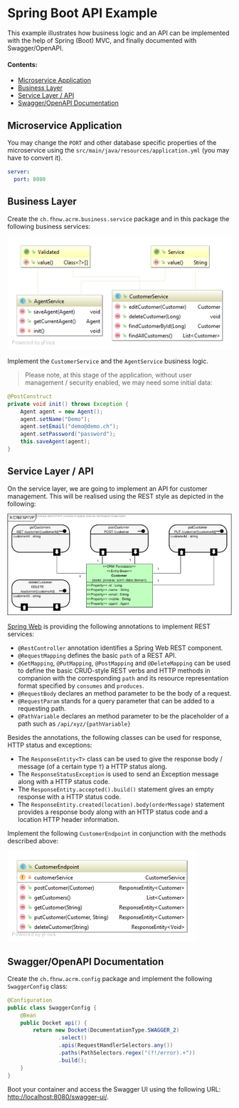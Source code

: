 # Spring Boot API Example

This example illustrates how business logic and an API can be implemented with the help of Spring (Boot) MVC, and finally documented with Swagger/OpenAPI.

#### Contents:
- [Microservice Application](#microservice-application)
- [Business Layer](#business-layer)
- [Service Layer / API](#service-layer--api)
- [Swagger/OpenAPI Documentation](#swaggeropenapi-documentation)

## Microservice Application

You may change the `PORT` and other database specific properties of the microservice using the `src/main/java/resources/application.yml` (you may have to convert it).

```yml
server:
  port: 8080
```
## Business Layer

Create the `ch.fhnw.acrm.business.service` package and in this package the following business services:

![](../images/business-service.png)

Implement the `CustomerService` and the `AgentService` business logic.

> Please note, at this stage of the application, without user management / security enabled,  we may need some initial data:

```Java
@PostConstruct
private void init() throws Exception {
	Agent agent = new Agent();
	agent.setName("Demo");
	agent.setEmail("demo@demo.ch");
	agent.setPassword("password");
	this.saveAgent(agent);
}
```

## Service Layer / API

On the service layer, we are going to implement an API for customer management. This will be realised using the REST style as depicted in the following:

![](../images/api-endpoint-vp.png)

[Spring Web](https://docs.spring.io/spring/docs/current/spring-framework-reference/web.html) is providing the following annotations to implement REST services:

- `@RestController` annotation identifies a Spring Web REST component.
- `@RequestMapping` defines the basic `path` of a REST API.
- `@GetMapping`, `@PutMapping`, `@PostMapping` and `@DeleteMapping` can be used to define the basic CRUD-style REST verbs and HTTP methods in companion with the corresponding `path` and its resource representation format specified by `consumes` and `produces`.
- `@RequestBody` declares an method parameter to be the body of a request. 
- `@RequestParam` stands for a query parameter that can be added to a requesting path.
- `@PathVariable` declares an method parameter to be the placeholder of a path such as `/api/xyz/{pathVariable}`

Besides the annotations, the following classes can be used for response, HTTP status and exceptions:
- The `ResponseEntity<T>` class can be used to give the response body / message (of a certain type `T`) a HTTP status along.
- The `ResponseStatusException` is used to send an Exception message along with a HTTP status code.
- The `ResponseEntity.accepted().build()` statement gives an empty response with a HTTP status code.
- The `ResponseEntity.created(location).body(orderMessage)` statement provides a response body along with an HTTP status code and a location HTTP header information.

Implement the following `CustomerEndpoint` in conjunction with the methods described above:

![](../images/api-endpoint.png)

## Swagger/OpenAPI Documentation

Create the `ch.fhnw.acrm.config` package and implement the following `SwaggerConfig` class:

```Java
@Configuration
public class SwaggerConfig {
    @Bean
    public Docket api() {
        return new Docket(DocumentationType.SWAGGER_2)
                .select()
                .apis(RequestHandlerSelectors.any())
                .paths(PathSelectors.regex("(?!/error).+"))
                .build();
    }
}
```

Boot your container and access the Swagger UI using the following URL: [http://localhost:8080/swagger-ui/](http://localhost:8080/swagger-ui/).